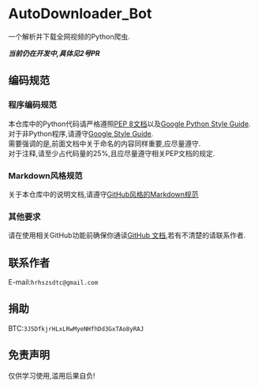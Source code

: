 # AutoDownloader_Bot
一个解析并下载全网视频的Python爬虫.

***当前仍在开发中,具体见2号PR***


## 编码规范

### 程序编码规范
本仓库中的Python代码请严格遵照[PEP 8文档](https://peps.python.org/pep-0008/)以及[Google Python Style Guide](https://google.github.io/styleguide/pyguide.html).
对于非Python程序,请遵守[Google Style Guide](https://google.github.io/styleguide/).  
需要强调的是,前面文档中关于命名的内容同样重要,应尽量遵守.  
对于注释,请至少占代码量的25%,且应尽量遵守相关PEP文档的规定.

### Markdown风格规范
关于本仓库中的说明文档,请遵守[GitHub风格的Markdown规范](https://github.github.com/gfm/)

### 其他要求
请在使用相关GitHub功能前确保你通读[GitHub 文档](https://docs.github.com/zh),若有不清楚的请联系作者.

## 联系作者
E-mail:`hrhszsdtc@gmail.com`

## 捐助
BTC:`3J5DfkjrHLxLRwMyeNHfhDd3GxTAo8yRAJ`

## 免责声明
仅供学习使用,滥用后果自负!



